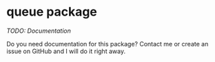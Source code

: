 # queue package

*TODO: Documentation*

Do you need documentation for this package? Contact me or create an issue on GitHub and I will do it right away. 
